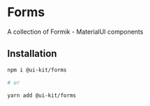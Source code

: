 # Forms

A collection of Formik - MaterialUI components

## Installation

```sh
npm i @ui-kit/forms

# or

yarn add @ui-kit/forms
```
